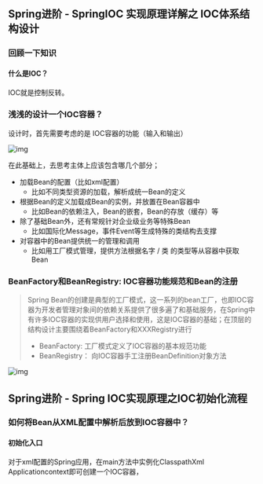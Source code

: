 ## Spring进阶 - SpringIOC 实现原理详解之 IOC体系结构设计



### 回顾一下知识

#### 什么是IOC？

IOC就是控制反转。

### 浅浅的设计一个IOC容器？

设计时，首先需要考虑的是 IOC容器的功能（输入和输出）

![img](https://www.pdai.tech/images/spring/springframework/spring-framework-ioc-source-7.png)

在此基础上，去思考主体上应该包含哪几个部分；

* 加载Bean的配置（比如xml配置）
  * 比如不同类型资源的加载，解析成统一Bean的定义
* 根据Bean的定义加载成Bean的实例，并放置在Bean容器中
  * 比如Bean的依赖注入，Bean的嵌套，Bean的存放（缓存）等
* 除了基础Bean外，还有常规针对企业级业务等特殊Bean
  * 比如国际化Message，事件Event等生成特殊的类结构去支撑
* 对容器中的Bean提供统一的管理和调用
  * 比如用工厂模式管理，提供方法根据名字 / 类 的类型等从容器中获取Bean



### BeanFactory和BeanRegistry: IOC容器功能规范和Bean的注册

> Spring Bean的创建是典型的工厂模式，这一系列的bean工厂，也即IOC容器为开发者管理对象间的依赖关系提供了很多遍了和基础服务，在Spring中有许多IOC容器的实现供用户选择和使用，这是IOC容器的基础；在顶层的结构设计主要围绕着BeanFactory和XXXRegistry进行
>
> * BeanFactory: 工厂模式定义了IOC容器的基本规范功能
> * BeanRegistry： 向IOC容器手工注册BeanDefinition对象方法



![img](https://www.pdai.tech/images/spring/springframework/spring-framework-ioc-source-2.png)









## Spring进阶 - Spring IOC实现原理之IOC初始化流程



### 如何将Bean从XML配置中解析后放到IOC容器中？

#### 初始化入口

对于xml配置的Spring应用，在main方法中实例化ClasspathXml Applicationcontext即可创建一个IOC容器，









